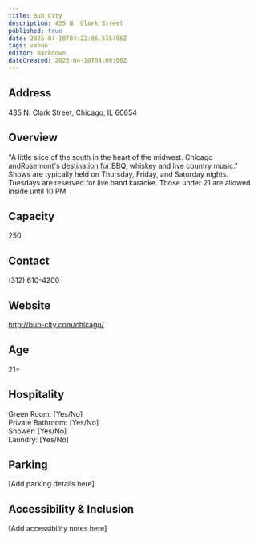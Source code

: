 ```yaml
---
title: Bub City
description: 435 N. Clark Street
published: true
date: 2025-04-10T04:22:06.515496Z
tags: venue
editor: markdown
dateCreated: 2025-04-10T04:00:00Z
---
```


## Address

435 N. Clark Street, Chicago, IL 60654

## Overview

"A little slice of the south in the heart of the midwest. Chicago andRosemont's destination for BBQ, whiskey and live country music." Shows are typically held on Thursday, Friday, and Saturday nights. Tuesdays are reserved for live band karaoke. Those under 21 are allowed inside until 10 PM.

## Capacity

250

## Contact

(312) 610-4200

## Website

http://bub-city.com/chicago/

## Age

21+

## Hospitality

Green Room: [Yes/No]  
Private Bathroom: [Yes/No]  
Shower: [Yes/No]  
Laundry: [Yes/No]

## Parking

[Add parking details here]

## Accessibility & Inclusion

[Add accessibility notes here]
